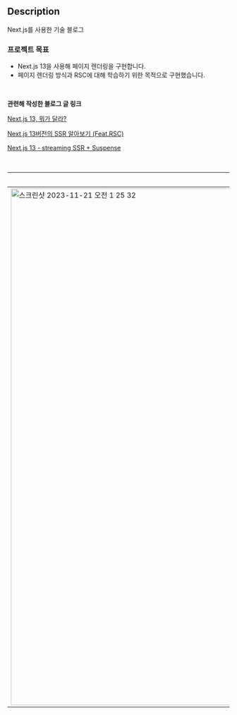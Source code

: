 ## Description
Next.js를 사용한 기술 블로그

### 프로젝트 목표
- Next.js 13을 사용해 페이지 렌더링을 구현합니다.
- 페이지 렌더링 방식과 RSC에 대해 학습하기 위한 목적으로 구현했습니다.

<br>

**관련해 작성한 블로그 글 링크**

[Next.js 13, 뭐가 달라?](https://velog.io/@gygy/Next.js-%EC%8B%9C%EB%A6%AC%EC%A6%88-13-%EB%AD%90%EA%B0%80%EB%8B%AC%EB%9D%BC)

[Next.js 13버전의 SSR 알아보기 (Feat.RSC)](https://velog.io/@gygy/Next.js-13%EB%B2%84%EC%A0%84%EC%9D%98-SSR-%EC%95%8C%EC%95%84%EB%B3%B4%EA%B8%B0)

[Next.js 13 - streaming SSR + Suspense](https://velog.io/@gygy/SSR%EC%9D%84-%EC%A7%81%EC%A0%91-%EA%B5%AC%ED%98%84%ED%95%B4%EB%B3%B8%EB%8B%A4%EB%A9%B4-feat.Next.js-13)

<br>


|메인|카테고리별 목록|포스트|
|--|--|--|
|<img width="1171" alt="스크린샷 2023-11-21 오전 1 25 32" src="https://github.com/Gayun00/blog/assets/67543454/49e3e24b-1e79-466e-a170-f1a3753a9713">|<img width="1172" alt="스크린샷 2023-11-21 오전 1 25 40" src="https://github.com/Gayun00/blog/assets/67543454/1955f2d9-92d8-47c8-9d41-1f9a06022cfd">|<img width="1164" alt="스크린샷 2023-11-21 오전 1 26 05" src="https://github.com/Gayun00/blog/assets/67543454/dd611282-811b-4b41-a9a8-f874dc8ceaf2">|







